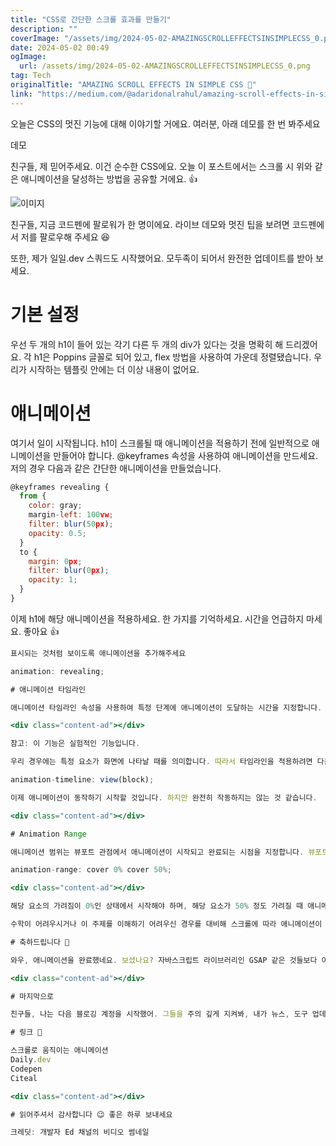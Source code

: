 ```yaml
---
title: "CSS로 간단한 스크롤 효과를 만들기"
description: ""
coverImage: "/assets/img/2024-05-02-AMAZINGSCROLLEFFECTSINSIMPLECSS_0.png"
date: 2024-05-02 00:49
ogImage: 
  url: /assets/img/2024-05-02-AMAZINGSCROLLEFFECTSINSIMPLECSS_0.png
tag: Tech
originalTitle: "AMAZING SCROLL EFFECTS IN SIMPLE CSS 🤯"
link: "https://medium.com/@adaridonalrahul/amazing-scroll-effects-in-simple-css-1924a82218e4"
---
```



오늘은 CSS의 멋진 기능에 대해 이야기할 거에요. 여러분, 아래 데모를 한 번 봐주세요

데모

친구들, 제 믿어주세요. 이건 순수한 CSS에요. 오늘 이 포스트에서는 스크롤 시 위와 같은 애니메이션을 달성하는 방법을 공유할 거에요. 👍

![이미지](/assets/img/2024-05-02-AMAZINGSCROLLEFFECTSINSIMPLECSS_0.png)

<div class="content-ad"></div>

친구들, 지금 코드펜에 팔로워가 한 명이에요. 라이브 데모와 멋진 팁을 보려면 코드펜에서 저를 팔로우해 주세요 😆

또한, 제가 일일.dev 스쿼드도 시작했어요. 모두족이 되어서 완전한 업데이트를 받아 보세요.

# 기본 설정

우선 두 개의 h1이 들어 있는 각기 다른 두 개의 div가 있다는 것을 명확히 해 드리겠어요. 각 h1은 Poppins 글꼴로 되어 있고, flex 방법을 사용하여 가운데 정렬됐습니다. 우리가 시작하는 템플릿 안에는 더 이상 내용이 없어요.

<div class="content-ad"></div>

# 애니메이션

여기서 일이 시작됩니다. h1이 스크롤될 때 애니메이션을 적용하기 전에 일반적으로 애니메이션을 만들어야 합니다. @keyframes 속성을 사용하여 애니메이션을 만드세요. 저의 경우 다음과 같은 간단한 애니메이션을 만들었습니다.

```js
@keyframes revealing {
  from {
    color: gray;
    margin-left: 100vw;
    filter: blur(50px);
    opacity: 0.5;
  }
  to {
    margin: 0px;
    filter: blur(0px);
    opacity: 1;
  }
}
```

이제 h1에 해당 애니메이션을 적용하세요. 한 가지를 기억하세요. 시간을 언급하지 마세요. 좋아요 👍

<div class="content-ad"></div>

```jsx
표시되는 것처럼 보이도록 애니메이션을 추가해주세요

animation: revealing;

# 애니메이션 타임라인

애니메이션 타임라인 속성을 사용하여 특정 단계에 애니메이션이 도달하는 시간을 지정합니다.

<div class="content-ad"></div>

참고: 이 기능은 실험적인 기능입니다.

우리 경우에는 특정 요소가 화면에 나타날 때를 의미합니다. 따라서 타임라인을 적용하려면 다음 속성을 지정하세요.

animation-timeline: view(block);

이제 애니메이션이 동작하기 시작할 것입니다. 하지만 완전히 작동하지는 않는 것 같습니다.

<div class="content-ad"></div>

# Animation Range

애니메이션 범위는 뷰포트 관점에서 애니메이션이 시작되고 완료되는 시점을 지정합니다. 뷰포트는 얼마나 많은 부분이 커버되거나 포함되는지에 따라서 결정됩니다. 이렇게 지정할 수 있어요.

animation-range: cover 0% cover 50%;

<div class="content-ad"></div>

해당 요소의 가려짐이 0%인 상태에서 시작해야 하며, 해당 요소가 50% 정도 가려질 때 애니메이션이 끝나야 합니다.

수학이 어려우시거나 이 주제를 이해하기 어려우신 경우를 대비해 스크롤에 따라 애니메이션이 동작하는 웹사이트가 도움이 될 거에요. 이 동작 범위를 시각화해주는 도구가 있답니다. 아래 링크를 제공할게요.

# 축하드립니다 🎉

와우, 애니메이션을 완료했네요. 보셨나요? 자바스크립트 라이브러리인 GSAP 같은 것들보다 이 방법이 얼마나 간단한지요. 이 방법을 사용하면 작업을 단 3줄로 끝낼 수 있어요. 잘가요 👋

<div class="content-ad"></div>

# 마지막으로

친구들, 나는 다음 블로깅 계정을 시작했어. 그들을 주의 깊게 지켜봐, 내가 뉴스, 도구 업데이트와 그 외 많은 것들을 줄 테니까. 만약 그들 중 일부를 팔로우하지 못하더라도, 일일 업데이트는 daily.dev에서 받을 수 있어. 지금 daily.dev에 가입해봐 ⚡. 그 다음, 내 웹사이트를 확인해봐. 방금 2.3 버전이 출시됐어. 지금 citeal과 Codepen도 확인해봐

# 링크 🔗

스크롤로 움직이는 애니메이션
Daily.dev
Codepen
Citeal

<div class="content-ad"></div>

# 읽어주셔서 감사합니다 😉 좋은 하루 보내세요

크레딧: 개발자 Ed 채널의 비디오 썸네일